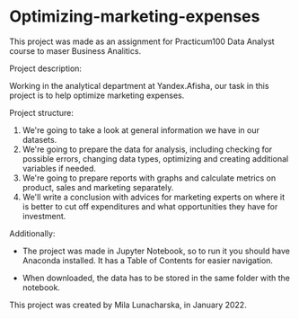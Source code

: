 # Optimizing-marketing-expenses
This project was made as an assignment for Practicum100 Data Analyst course to maser Business Analitics.

Project description:

Working in the analytical department at Yandex.Afisha, our task in this project is to help optimize marketing expenses.

Project structure:

1. We're going to take a look at general information we have in our datasets.
2. We're going to prepare the data for analysis, including checking for possible errors, changing data types, optimizing and creating additional variables if needed.
3. We're going to prepare reports with graphs and calculate metrics on product, sales and marketing separately.
4. We'll write a conclusion with advices for marketing experts on where it is better to cut off expenditures and what opportunities they have for investment.

Additionally:

* The project was made in Jupyter Notebook, so to run it you should have Anaconda installed. It has a Table of Contents for easier navigation.

* When downloaded, the data has to be stored in the same folder with the notebook.

This project was created by Mila Lunacharska, in January 2022.
